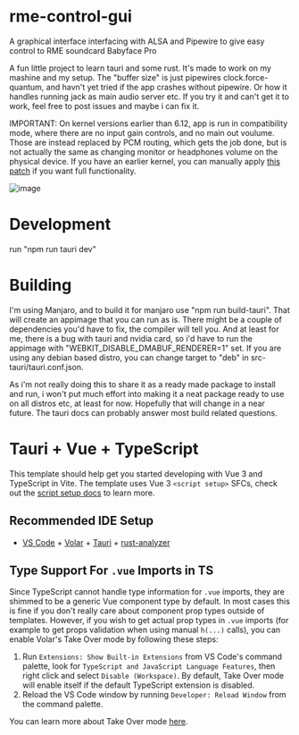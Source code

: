 # rme-control-gui

A graphical interface interfacing with ALSA and Pipewire to give easy control to RME soundcard Babyface Pro

A fun little project to learn tauri and some rust. It's made to work on my mashine and my setup. The "buffer size" is just pipewires clock.force-quantum, and havn't yet tried if the app crashes without pipewire. Or how it handles running jack as main audio server etc. If you try it and can't get it to work, feel free to post issues and maybe i can fix it. 

IMPORTANT: On kernel versions earlier than 6.12, app is run in compatibility mode, where there are no input gain controls, and no main out voulume. Those are instead replaced by PCM routing, which gets the job done, but is not actually the same as changing monitor or headphones volume on the physical device. If you have an earlier kernel, you can manually apply [this patch](https://github.com/stistrup/rme-gain-kernel-patch) if you want full functionality.

![image](https://github.com/user-attachments/assets/021db914-f0e2-406b-b667-162300d76f97)

# Development

run "npm run tauri dev"

# Building

I'm using Manjaro, and to build it for manjaro use "npm run build-tauri". That will create an appimage that you can run as is. There might be a couple of dependencies you'd have to fix, the compiler will tell you. And at least for me, there is a bug with tauri and nvidia card, so i'd have to run the appimage with "WEBKIT_DISABLE_DMABUF_RENDERER=1" set. If you are using any debian based distro, you can change target to "deb" in src-tauri/tauri.conf.json. 

As i'm not really doing this to share it as a ready made package to install and run, i won't put much effort into making it a neat package ready to use on all distros etc, at least for now. Hopefully that will change in a near future. The tauri docs can probably answer most build related questions. 

# Tauri + Vue + TypeScript

This template should help get you started developing with Vue 3 and TypeScript in Vite. The template uses Vue 3 `<script setup>` SFCs, check out the [script setup docs](https://v3.vuejs.org/api/sfc-script-setup.html#sfc-script-setup) to learn more.

## Recommended IDE Setup

- [VS Code](https://code.visualstudio.com/) + [Volar](https://marketplace.visualstudio.com/items?itemName=Vue.volar) + [Tauri](https://marketplace.visualstudio.com/items?itemName=tauri-apps.tauri-vscode) + [rust-analyzer](https://marketplace.visualstudio.com/items?itemName=rust-lang.rust-analyzer)

## Type Support For `.vue` Imports in TS

Since TypeScript cannot handle type information for `.vue` imports, they are shimmed to be a generic Vue component type by default. In most cases this is fine if you don't really care about component prop types outside of templates. However, if you wish to get actual prop types in `.vue` imports (for example to get props validation when using manual `h(...)` calls), you can enable Volar's Take Over mode by following these steps:

1. Run `Extensions: Show Built-in Extensions` from VS Code's command palette, look for `TypeScript and JavaScript Language Features`, then right click and select `Disable (Workspace)`. By default, Take Over mode will enable itself if the default TypeScript extension is disabled.
2. Reload the VS Code window by running `Developer: Reload Window` from the command palette.

You can learn more about Take Over mode [here](https://github.com/johnsoncodehk/volar/discussions/471).
